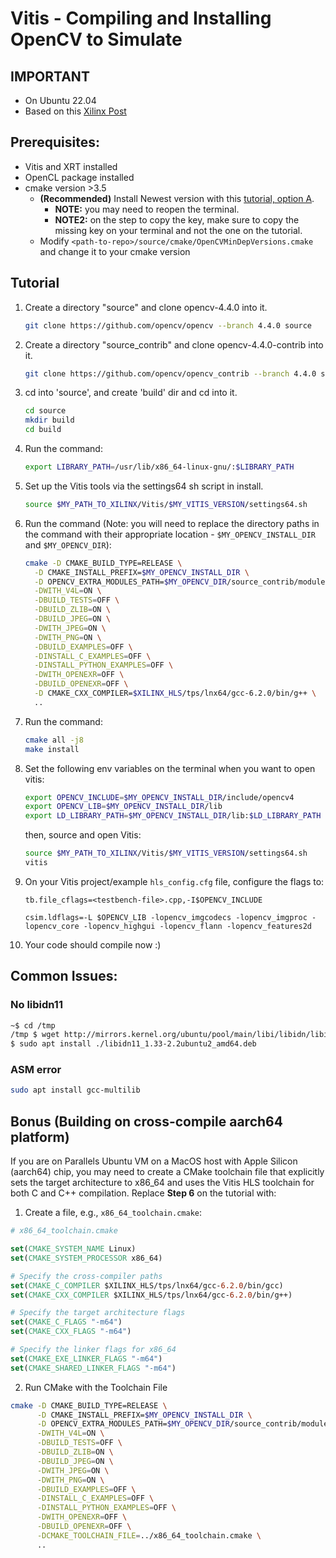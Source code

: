 # Vitis - Compiling and Installing OpenCV to Simulate 

## IMPORTANT
- On Ubuntu 22.04
- Based on this [Xilinx Post](https://support.xilinx.com/s/article/Vitis-Libraries-Compiling-and-Installing-OpenCV?language=en_US)

## Prerequisites:
- Vitis and XRT installed
- OpenCL package installed
- cmake version >3.5 
    - **(Recommended)** Install Newest version with this [tutorial, option A](https://askubuntu.com/questions/355565/how-do-i-install-the-latest-version-of-cmake-from-the-command-line). 
        - **NOTE:** you may need to reopen the terminal.
        - **NOTE2:** on the step to copy the key, make sure to copy the missing key on your terminal and not the one on the tutorial.
    - Modify `<path-to-repo>/source/cmake/OpenCVMinDepVersions.cmake` and change it to your cmake version

## Tutorial
1. Create a directory "source" and clone opencv-4.4.0 into it.
    ```bash
    git clone https://github.com/opencv/opencv --branch 4.4.0 source
    ```

2. Create a directory "source_contrib" and clone opencv-4.4.0-contrib into it.
    ```bash
    git clone https://github.com/opencv/opencv_contrib --branch 4.4.0 source_contrib
    ```

3. cd into 'source', and create 'build' dir and cd into it.
    ```bash
    cd source
    mkdir build
    cd build
    ```

4. Run the command:
    ```bash
    export LIBRARY_PATH=/usr/lib/x86_64-linux-gnu/:$LIBRARY_PATH
    ```

5. Set up the Vitis tools via the settings64 sh script in install.
    ```bash
    source $MY_PATH_TO_XILINX/Vitis/$MY_VITIS_VERSION/settings64.sh
    ```

6. Run the command (Note: you will need to replace the directory paths in the command with their appropriate location - `$MY_OPENCV_INSTALL_DIR` and `$MY_OPENCV_DIR`):

    ```bash
    cmake -D CMAKE_BUILD_TYPE=RELEASE \
      -D CMAKE_INSTALL_PREFIX=$MY_OPENCV_INSTALL_DIR \
      -D OPENCV_EXTRA_MODULES_PATH=$MY_OPENCV_DIR/source_contrib/modules \
      -DWITH_V4L=ON \
      -DBUILD_TESTS=OFF \
      -DBUILD_ZLIB=ON \
      -DBUILD_JPEG=ON \
      -DWITH_JPEG=ON \
      -DWITH_PNG=ON \
      -DBUILD_EXAMPLES=OFF \
      -DINSTALL_C_EXAMPLES=OFF \
      -DINSTALL_PYTHON_EXAMPLES=OFF \
      -DWITH_OPENEXR=OFF \
      -DBUILD_OPENEXR=OFF \
      -D CMAKE_CXX_COMPILER=$XILINX_HLS/tps/lnx64/gcc-6.2.0/bin/g++ \
      ..
    ```

7. Run the command:
    ```bash
    cmake all -j8
    make install
    ```

8. Set the following env variables on the terminal when you want to open vitis:
    ```bash
    export OPENCV_INCLUDE=$MY_OPENCV_INSTALL_DIR/include/opencv4
    export OPENCV_LIB=$MY_OPENCV_INSTALL_DIR/lib
    export LD_LIBRARY_PATH=$MY_OPENCV_INSTALL_DIR/lib:$LD_LIBRARY_PATH
    ```

    then, source and open Vitis:
    ```bash
    source $MY_PATH_TO_XILINX/Vitis/$MY_VITIS_VERSION/settings64.sh
    vitis
    ```

9. On your Vitis project/example `hls_config.cfg` file, configure the flags to:
    ```
    tb.file_cflags=<testbench-file>.cpp,-I$OPENCV_INCLUDE
    
    csim.ldflags=-L $OPENCV_LIB -lopencv_imgcodecs -lopencv_imgproc -lopencv_core -lopencv_highgui -lopencv_flann -lopencv_features2d
    ```

10. Your code should compile now :)

## Common Issues:

### No libidn11
```bash
~$ cd /tmp 
/tmp $ wget http://mirrors.kernel.org/ubuntu/pool/main/libi/libidn/libidn11_1.33-2.2ubuntu2_amd64.deb
$ sudo apt install ./libidn11_1.33-2.2ubuntu2_amd64.deb
```

### ASM error
```bash
sudo apt install gcc-multilib
```

## Bonus (Building on cross-compile aarch64 platform)

If you are on Parallels Ubuntu VM on a MacOS host with Apple Silicon (aarch64) chip, you may need to create a CMake toolchain file that explicitly sets the target architecture to x86_64 and uses the Vitis HLS toolchain for both C and C++ compilation. Replace **Step 6** on the tutorial with:

1. Create a file, e.g., `x86_64_toolchain.cmake`:
```cmake
# x86_64_toolchain.cmake

set(CMAKE_SYSTEM_NAME Linux)
set(CMAKE_SYSTEM_PROCESSOR x86_64)

# Specify the cross-compiler paths
set(CMAKE_C_COMPILER $XILINX_HLS/tps/lnx64/gcc-6.2.0/bin/gcc)
set(CMAKE_CXX_COMPILER $XILINX_HLS/tps/lnx64/gcc-6.2.0/bin/g++)

# Specify the target architecture flags
set(CMAKE_C_FLAGS "-m64")
set(CMAKE_CXX_FLAGS "-m64")

# Specify the linker flags for x86_64
set(CMAKE_EXE_LINKER_FLAGS "-m64")
set(CMAKE_SHARED_LINKER_FLAGS "-m64")
```

2. Run CMake with the Toolchain File
```bash
cmake -D CMAKE_BUILD_TYPE=RELEASE \
      -D CMAKE_INSTALL_PREFIX=$MY_OPENCV_INSTALL_DIR \
      -D OPENCV_EXTRA_MODULES_PATH=$MY_OPENCV_DIR/source_contrib/modules \
      -DWITH_V4L=ON \
      -DBUILD_TESTS=OFF \
      -DBUILD_ZLIB=ON \
      -DBUILD_JPEG=ON \
      -DWITH_JPEG=ON \
      -DWITH_PNG=ON \
      -DBUILD_EXAMPLES=OFF \
      -DINSTALL_C_EXAMPLES=OFF \
      -DINSTALL_PYTHON_EXAMPLES=OFF \
      -DWITH_OPENEXR=OFF \
      -DBUILD_OPENEXR=OFF \
      -DCMAKE_TOOLCHAIN_FILE=../x86_64_toolchain.cmake \
      ..
```
